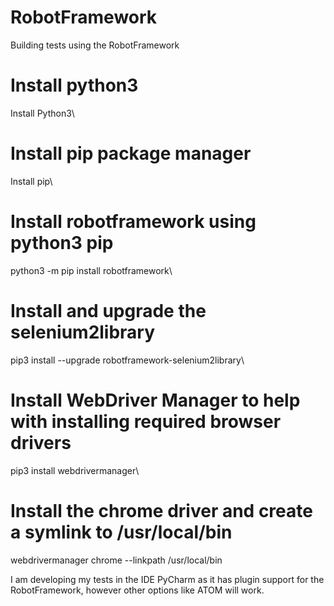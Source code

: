 # RobotFramework
Building tests using the RobotFramework

# Install python3
Install Python3\
# Install pip package manager
Install pip\
# Install robotframework using python3 pip
python3 -m pip install robotframework\
# Install and upgrade the selenium2library
pip3 install --upgrade robotframework-selenium2library\
# Install WebDriver Manager to help with installing required browser drivers
pip3 install webdrivermanager\
# Install the chrome driver and create a symlink to /usr/local/bin
webdrivermanager chrome --linkpath /usr/local/bin

I am developing my tests in the IDE PyCharm as it has plugin support for the RobotFramework, however other options like ATOM will work.
